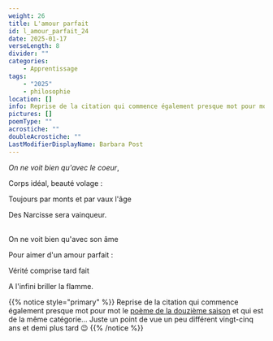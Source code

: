 ```yaml
---
weight: 26
title: L'amour parfait
id: l_amour_parfait_24
date: 2025-01-17
verseLength: 8
divider: ""
categories:
    - Apprentissage
tags:
    - "2025"
    - philosophie
location: []
info: Reprise de la citation qui commence également presque mot pour mot le [poème de la douzième saison](../12_douzieme_saison/on_ne_voit_bien) et qui est de la même catégorie... Juste un point de vue un peu différent vingt-cinq ans et demi plus tard 😉
pictures: []
poemType: ""
acrostiche: ""
doubleAcrostiche: ""
LastModifierDisplayName: Barbara Post
---
```

*On ne voit bien qu'avec le coeur*,

Corps idéal, beauté volage :

Toujours par monts et par vaux l'âge

Des Narcisse sera vainqueur.

 \
On ne voit bien qu'avec son âme

Pour aimer d'un amour parfait :

Vérité comprise tard fait

A l'infini briller la flamme.

<!-- FM:Snippet:Start data:{"id":"_simpleNotice","fields":[{"name":"content","value":""}]} -->
{{% notice style="primary" %}}
Reprise de la citation qui commence également presque mot pour mot le [poème de la douzième saison](../12_douzieme_saison/on_ne_voit_bien) et qui est de la même catégorie... Juste un point de vue un peu différent vingt-cinq ans et demi plus tard 😉
{{% /notice %}}
<!-- FM:Snippet:End -->